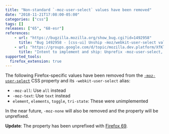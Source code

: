 ```yaml
---
title: "Non-standard `-moz-user-select` values have been removed"
date: "2018-11-21T17:08:00-05:00"
categories: ["css"]
tags: []
releases: ["65", "68-esr"]
references:
    - url: "https://bugzilla.mozilla.org/show_bug.cgi?id=1492958"
      title: "Bug 1492958 - [css-ui] Unship -moz/webkit-user-select values not supported by other UAs / spec"
    - url: "https://groups.google.com/d/topic/mozilla.dev.platform/XfKl9Jt7ZQ8/discussion"
      title: "Intent to implement and ship: Unprefix -moz-user-select, unship mozilla-specific values."
supported_tools:
  firefox_extension: true
---
```

The following Firefox-specific values have been removed from the [`-moz-user-select`](https://developer.mozilla.org/docs/Web/CSS/user-select) CSS property and its `-webkit-user-select` alias:

* `-moz-all`: Use `all` instead
* `-moz-text`: Use `text` instead
* `element`, `elements`, `toggle`, `tri-state`: These were unimplemented

In the near future, `-moz-none` will also be removed and the property will be unprefixed.

**Update**: The property has been unprefixed with [Firefox 69](https://www.fxsitecompat.dev/en-CA/docs/2018/non-standard-moz-user-select-values-have-been-removed/).
